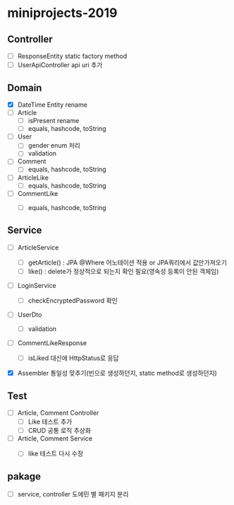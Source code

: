 # miniprojects-2019

## Controller 
- [ ] ResponseEntity static factory method
- [ ] UserApiController api uri 추가

## Domain
- [x] DateTime Entity rename
- [ ] Article
    - [ ] isPresent rename
    - [ ] equals, hashcode, toString
- [ ] User
    - [ ] gender enum 처리
    - [ ] validation
- [ ] Comment
    - [ ] equals, hashcode, toString
- [ ] ArticleLike
    - [ ] equals, hashcode, toString
- [ ] CommentLike
    - [ ] equals, hashcode, toString


## Service
- [ ] ArticleService
    - [ ] getArticle() : JPA @Where 어노테이션 적용 or JPA쿼리에서 값만가져오기
    - [ ] like() : delete가 정상적으로 되는지 확인 필요(영속성 등록이 안된 객체임)
- [ ] LoginService
    - [ ] checkEncryptedPassword 확인
- [ ] UserDto
    - [ ] validation
- [ ] CommentLikeResponse
    - [ ] isLiked 대신에 HttpStatus로 응답
- [x] Assembler 통일성 맞추기(빈으로 생성하던지, static method로 생성하던지)


## Test
- [ ] Article, Comment Controller
    - [ ] Like 테스트 추가
    - [ ] CRUD 공통 로직 추상화
- [ ] Article, Comment Service
    - [ ] like 테스트 다시 수정
    

## pakage
- [ ] service, controller 도에민 별 패키지 분리


    